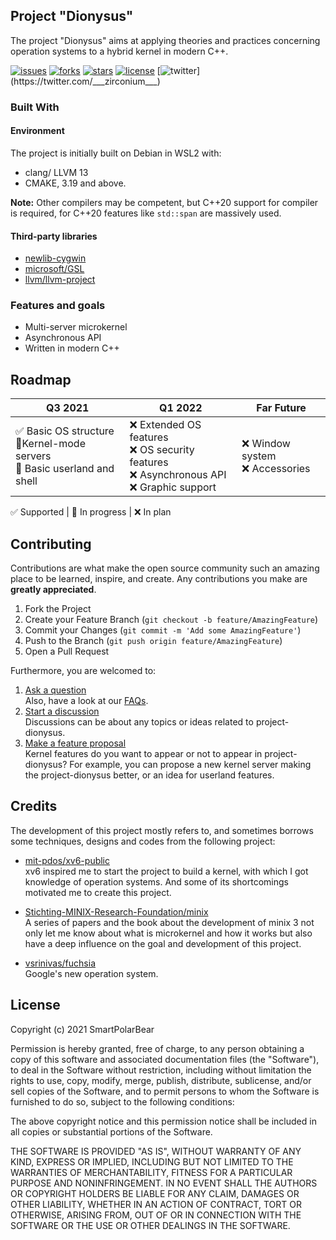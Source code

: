 ## Project "Dionysus"  
The project "Dionysus" aims at applying theories and practices concerning operation systems to a hybrid kernel in modern C++.  

[![issues](https://img.shields.io/github/issues/SmartPolarBear/project-dionysus)](https://github.com/SmartPolarBear/project-dionysus/issues)
[![forks](https://img.shields.io/github/forks/SmartPolarBear/project-dionysus)](https://github.com/SmartPolarBear/project-dionysus/fork)
[![stars](https://img.shields.io/github/stars/SmartPolarBear/project-dionysus)](https://github.com/SmartPolarBear/project-dionysus/stargazers)
[![license](https://img.shields.io/github/license/SmartPolarBear/project-dionysus)](https://github.com/SmartPolarBear/project-dionysus/blob/master/LICENSE)
[![twitter](https://img.shields.io/twitter/url?style=social&url=https%3A%2F%2Ftwitter.com%2F___zirconium___)](https://twitter.com/___zirconium___)


### Built With  

#### Environment  

The project is initially built on Debian in WSL2 with: 

- clang/ LLVM 13  
- CMAKE, 3.19 and above.  


**Note:** Other compilers may be competent, but C++20 support for compiler is required, for C++20 features like `std::span` are massively used.  

#### Third-party libraries

- [newlib-cygwin](https://sourceware.org/git/gitweb.cgi?p=newlib-cygwin.git)  
- [microsoft/GSL](https://github.com/microsoft/GSL.git)  
- [llvm/llvm-project](https://github.com/llvm/llvm-project)    

### Features and goals

- Multi-server microkernel
- Asynchronous API
- Written in modern C++

## Roadmap  

| Q3 2021                                                                          | Q1 2022                                                                                           | Far Future                         |
|----------------------------------------------------------------------------------|---------------------------------------------------------------------------------------------------|------------------------------------|
| ✅ Basic OS structure <br> 🔄Kernel-mode servers <br> 🔄 Basic userland and shell | ❌ Extended OS features <br> ❌ OS security features <br> ❌ Asynchronous API <br> ❌ Graphic support | ❌ Window system <br> ❌ Accessories |

✅ Supported | 🔄 In progress | ❌ In plan  


## Contributing

Contributions are what make the open source community such an amazing place to be learned, inspire, and create. Any contributions you make are **greatly appreciated**.  

1. Fork the Project
2. Create your Feature Branch (`git checkout -b feature/AmazingFeature`)  
3. Commit your Changes (`git commit -m 'Add some AmazingFeature'`)  
4. Push to the Branch (`git push origin feature/AmazingFeature`)  
5. Open a Pull Request  

Furthermore, you are welcomed to:  

1. [Ask a question](https://github.com/SmartPolarBear/project-dionysus/discussions/categories/q-a)   
   Also, have a look at our [FAQs]().  
2. [Start a discussion](https://github.com/SmartPolarBear/project-dionysus/discussions/categories/general)    
   Discussions can be about any topics or ideas related to project-dionysus.  
3. [Make a feature proposal](https://github.com/SmartPolarBear/project-dionysus/issues)   
   Kernel features do you want to appear or not to appear in project-dionysus? For example, you can propose a new kernel server making the project-dionysus better, or an idea for userland features.   

## Credits
The development of this project mostly refers to, and sometimes borrows some techniques, designs and codes from the following project:  
- [mit-pdos/xv6-public](https://github.com/mit-pdos/xv6-public)  
xv6 inspired me to start the project to build a kernel, with which I got knowledge of operation systems. And some of its shortcomings motivated me to create this project. 
- [Stichting-MINIX-Research-Foundation/minix](https://github.com/Stichting-MINIX-Research-Foundation/minix)    
A series of papers and the book about the development of minix 3 not only let me know about what is microkernel and how it works but also have a deep influence on the goal and development of this project.

- [vsrinivas/fuchsia](https://github.com/vsrinivas/fuchsia)  
Google's new operation system.  

## License
Copyright (c) 2021 SmartPolarBear

Permission is hereby granted, free of charge, to any person obtaining a copy
of this software and associated documentation files (the "Software"), to deal
in the Software without restriction, including without limitation the rights
to use, copy, modify, merge, publish, distribute, sublicense, and/or sell
copies of the Software, and to permit persons to whom the Software is
furnished to do so, subject to the following conditions:

The above copyright notice and this permission notice shall be included in all
copies or substantial portions of the Software.

THE SOFTWARE IS PROVIDED "AS IS", WITHOUT WARRANTY OF ANY KIND, EXPRESS OR
IMPLIED, INCLUDING BUT NOT LIMITED TO THE WARRANTIES OF MERCHANTABILITY,
FITNESS FOR A PARTICULAR PURPOSE AND NONINFRINGEMENT. IN NO EVENT SHALL THE
AUTHORS OR COPYRIGHT HOLDERS BE LIABLE FOR ANY CLAIM, DAMAGES OR OTHER
LIABILITY, WHETHER IN AN ACTION OF CONTRACT, TORT OR OTHERWISE, ARISING FROM,
OUT OF OR IN CONNECTION WITH THE SOFTWARE OR THE USE OR OTHER DEALINGS IN THE
SOFTWARE.